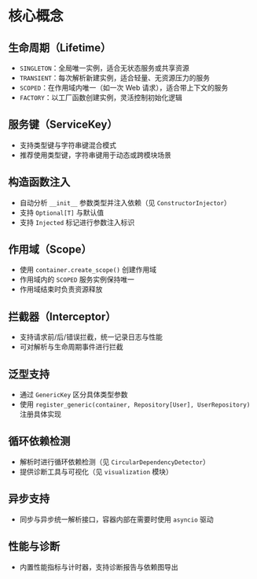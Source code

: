 # 核心概念

## 生命周期（Lifetime）
- `SINGLETON`：全局唯一实例，适合无状态服务或共享资源
- `TRANSIENT`：每次解析新建实例，适合轻量、无资源压力的服务
- `SCOPED`：在作用域内唯一（如一次 Web 请求），适合带上下文的服务
- `FACTORY`：以工厂函数创建实例，灵活控制初始化逻辑

## 服务键（ServiceKey）
- 支持类型键与字符串键混合模式
- 推荐使用类型键，字符串键用于动态或跨模块场景

## 构造函数注入
- 自动分析 `__init__` 参数类型并注入依赖（见 `ConstructorInjector`）
- 支持 `Optional[T]` 与默认值
- 支持 `Injected` 标记进行参数注入标识

## 作用域（Scope）
- 使用 `container.create_scope()` 创建作用域
- 作用域内的 `SCOPED` 服务实例保持唯一
- 作用域结束时负责资源释放

## 拦截器（Interceptor）
- 支持请求前/后/错误拦截，统一记录日志与性能
- 可对解析与生命周期事件进行拦截

## 泛型支持
- 通过 `GenericKey` 区分具体类型参数
- 使用 `register_generic(container, Repository[User], UserRepository)` 注册具体实现

## 循环依赖检测
- 解析时进行循环依赖检测（见 `CircularDependencyDetector`）
- 提供诊断工具与可视化（见 `visualization` 模块）

## 异步支持
- 同步与异步统一解析接口，容器内部在需要时使用 `asyncio` 驱动

## 性能与诊断
- 内置性能指标与计时器，支持诊断报告与依赖图导出
